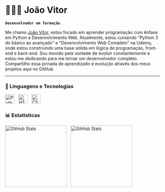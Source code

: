 # 👨🏽‍💻 João Vitor

**`Desenvolvedor em formação`**

Me chamo [João Vitor](https://www.instagram.com/jaoo.thomas/), estou focado em aprender programação com ênfase em Python e Desenvolvimento Web. Atualmente, estou cursando "Python 3 do básico ao avançado" e "Desenvolvimento Web Completo" na Udemy, onde estou construindo uma base sólida em lógica de programação, front-end e back-end. Sou movido pela vontade de evoluir constantemente e estou me dedicando para me tornar um desenvolvedor completo. Compartilho essa jornada de aprendizado e evolução através dos meus projetos aqui no GitHub.

---

### 🤖 Linguagens e Tecnologias

<img 
    align="left" 
    alt="Python" 
    title="Python"
    width="30px" 
    style="padding-right: 10px;" 
    src="https://cdn.jsdelivr.net/gh/devicons/devicon@latest/icons/python/python-original.svg" 
/>

<img 
    align="left" 
    alt="HTML"
    title="HTML" 
    width="30px" 
    style="padding-right: 10px;" 
    src="https://cdn.jsdelivr.net/gh/devicons/devicon@latest/icons/html5/html5-original.svg" 
/>
<img 
    align="left" 
    alt="CSS" 
    title="CSS"
    width="30px" 
    style="padding-right: 10px;" 
    src="https://cdn.jsdelivr.net/gh/devicons/devicon@latest/icons/css3/css3-original.svg" 
/>

<br/>
<br/>

### 📊 Estatísticas

<p>
  <img 
    align="left" 
    alt="GitHub Stats" 
    height="200" 
    style="padding-right: 10px;" 
    src="https://github-readme-stats.vercel.app/api?username=UgThomas&show_icons=true&theme=tokyonight&include_all_commits=true&locale=pt-br" 
  />

<img 
      align="left" 
      alt="GitHub Stats" 
      height="200" 
      src="https://github-readme-stats.vercel.app/api/top-langs/?username=ugthomas&theme=tokyonight&&custom_title=Tecnologias&langs_count=3" 
  />

</p>
